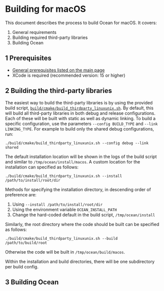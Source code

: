 # Building for macOS

This document describes the process to build Ocean for macOS. It covers:

1. General requirements
2. Building required third-party libraries
3. Building Ocean

## 1 Prerequisites

* [General prerequisites listed on the main page](README.md)
* XCode is required (recommended version: 15 or higher)

## 2 Building the third-party libraries

The easiest way to build the third-party libraries is by using the provided build script, [`build/cmake/build_thirdparty_linuxunix.sh`](build/cmake/build_thirdparty_linuxunix.sh). By default, this will build all third-party libraries in both debug and release configurations. Each of these will be built with static as well as dynamic linking. To build a specific configuration, use the parameters `--config BUILD_TYPE` and `--link LINKING_TYPE`. For example to build only the shared debug configurations, run:

```
./build/cmake/build_thirdparty_linuxunix.sh --config debug --link shared
```

The default installation location will be shown in the logs of the build script and similar to `/tmp/ocean/install/macos`. A custom location for the installation can specified as follows:

```
./build/cmake/build_thirdparty_linuxunix.sh --install /path/to/install/root/dir
```

Methods for specifying the installation directory, in descending order of preference are:
1. Using `--install /path/to/install/root/dir`
2. Using the environment variable `OCEAN_INSTALL_PATH`
3. Change the hard-coded default in the build script, `/tmp/ocean/install`

Similarly, the root directory where the code should be built can be specified as follows:

```
./build/cmake/build_thirdparty_linuxunix.sh --build /path/to/build/root
```

Otherwise the code will be built in `/tmp/ocean/build/macos`.

Within the installation and build directories, there will be one subdirectory per build config.

## 3 Building Ocean

